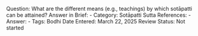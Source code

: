 Question: What are the different means (e.g., teachings) by which sotāpatti can be attained?
Answer in Brief: -
 Category: Sotāpatti
Sutta References: -
Answer: -
Tags: Bodhi
Date Entered: March 22, 2025
Review Status: Not started